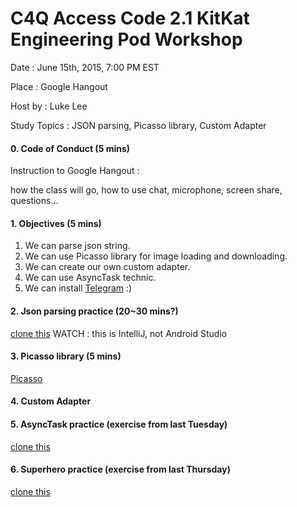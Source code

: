 # C4Q Access Code 2.1 KitKat Engineering Pod Workshop

Date : June 15th, 2015, 7:00 PM EST

Place : Google Hangout

Host by : Luke Lee

Study Topics : JSON parsing, Picasso library, Custom Adapter

#### 0. Code of Conduct (5 mins)

Instruction to Google Hangout : 

how the class will go, how to use chat, microphone, screen share, questions...

#### 1. Objectives (5 mins)

1. We can parse json string.
2. We can use Picasso library for image loading and downloading.
3. We can create our own custom adapter.
4. We can use AsyncTask technic.
5. We can install [Telegram](https://telegram.org/) :)


#### 2. Json parsing practice (20~30 mins?)

[clone this](https://github.com/lukesterlee/JsonParsingPractice)
WATCH : this is IntelliJ, not Android Studio

#### 3. Picasso library (5 mins)

[Picasso](http://square.github.io/picasso/)

#### 4. Custom Adapter

[]()

#### 5. AsyncTask practice (exercise from last Tuesday)

[clone this](https://github.com/lukesterlee/AsyncTaskPractice)

#### 6. Superhero practice (exercise from last Thursday)

[clone this](https://github.com/lukesterlee/SuperheroPractice)
